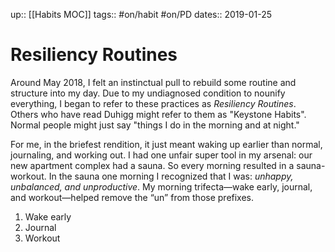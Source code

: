 up:: [[Habits MOC]]
tags:: #on/habit #on/PD 
dates:: 2019-01-25

# Resiliency Routines
Around May 2018, I felt an instinctual pull to rebuild some routine and structure into my day. Due to my undiagnosed condition to nounify everything, I began to refer to these practices as *Resiliency Routines*. Others who have read Duhigg might refer to them as "Keystone Habits". Normal people might just say "things I do in the morning and at night." 

For me, in the briefest rendition, it just meant waking up earlier than normal, journaling, and working out. I had one unfair super tool in my arsenal: our new apartment complex had a sauna. So every morning resulted in a sauna-workout. In the sauna one morning I recognized that I was: *unhappy, unbalanced, and unproductive*. My morning trifecta—wake early, journal, and workout—helped remove the “un” from those prefixes. 

1. Wake early
2. Journal
3. Workout
